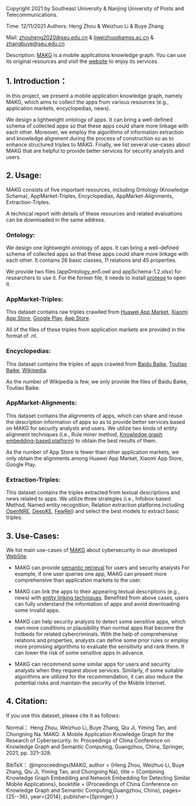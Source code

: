 Copyright 2021 by Southeast University & Nanjing University of Posts and Telecommunications. 

Time: 12/11/2021  Authors:  Heng Zhou & Weizhuo Li & Buye Zhang 

Mail: zhouheng2020@seu.edu.cn & liweizhuo@amss.ac.cn & zhangbuye@seu.edu.cn

Description: [MAKG](http://www.makg.com.cn/) is a mobile applications knowledge graph. You can use its original resources and visit the [website](http://www.makg.com.cn/) to enjoy its services.

## 1. Introduction：
In this project, we present a mobile application knowledge graph, namely MAKG, which aims to collect the apps from various resources (e.g., application markets, encyclopedias, news). 

We design a lightweight ontology of apps. It can bring a well-defined schema of collected apps so that these apps could share more linkage with each other. Moreover, we employ the algorithms of information extraction and knowledge alignment during the process of construction so as to enhance structured triples to MAKG. Finally, we list several use-cases about MAKG that are helpful to provide better services for security analysts and users.


## 2. Usage:
MAKG consists of five important resources, including Ontology (Knowledge Schema), AppMarket-Triples, Encyclopedias, AppMarket-Alignments, Extraction-Triples.

A technical report with details of these resources and related evaluations can be downloaded in the same address.

### Ontology:
We design one lightweight ontology of apps. It can bring a well-defined schema of collected apps so that these apps could share more linkage with each other.
It contains 26 basic classes, 11 relations and 45 properties. 

We provide two files (appOntology_en5.owl and appSchema-1.2.xlsx) for researchers to use it. For the former file, it needs to install [protege](https://protege.stanford.edu/) to open it.


### AppMarket-Triples:
This dataset contains raw triples crawlled from [Huawei App Market](https://appgallery.huawei.com/), [Xiaomi App Store](https://app.mi.com/game), [Google Play](https://play.google.com/store/apps), [App Store](https://www.apple.com/app-store/). 

All of the files of these triples from application markets are provided in the format of .nt.


### Encyclopedias:
This dataset contains the triples of apps crawled from [Baidu Baike](https://baike.baidu.com), [Toutiao Baike](https://www.baike.com/), [Wikipedia](https://www.wanweibaike.com/).

As the number of Wikipedia is few, we only provide the files of Baidu Baike, Toutiao Baike.


### AppMarket-Alignments:
This dataset contains the alignments of apps, which can share and reuse the description information of apps so as to provide better services based on MAKG for security analysts and users. We utilize two kinds of entity alignment techniques (i.e., Rule miner method, [Knowledge graph embedding-based platform](https://github.com/nju-websoft/OpenEA)) to obtain the best results of them. 

As the number of App Store is fewer than other application markets, we only obtain the alignments among Huawei App Market, Xiaomi App Store, Google Play.


### Extraction-Triples:
This dataset contains the triples extracted from textual descriptions and news related to apps. We utilize three strategies (i.e., Infobox-based Method, Named entity recognition, Relation extraction platforms including [OpenNRE](https://github.com/thunlp/OpenNRE), [DeepKE](https://github.com/zjunlp/deepke), [FewRel](https://github.com/thunlp/FewRel)) and select the best models to extract basic triples. 

## 3. Use-Cases:
We list main use-cases of [MAKG](http://www.makg.com.cn/) about cybersecurity in our developed [WebSite](http://www.makg.com.cn/). 


- MAKG can provide [semantic retrieval](http://www.makg.com.cn/search) for users and security analysts  For example, if one user queries one app, MAKG can present more comprehensive than application markets to the user. 


- MAKG can link the apps to their appearing textual descriptions (e.g., news) with [entity linking techniques](http://www.makg.com.cn/risk). Benefited from above cases, users can fully understand the information of apps and avoid downloading some invalid apps.

- MAKG can help security analysts to detect some sensitive apps, which own more conditions or plausibility than normal apps that become the hotbeds for related cybercriminals. With the help of comprehensive relations and properties, analysts can define some prior rules or employ more promising algorithms to evaluate the sensitivity and rank them. It can lower the risk of some sensitive apps in advance.

- MAKG can recommend some similar apps for users and security analysts when they request above services. Similarly, if some suitable algorithms are utilized for the recommendation, it can also reduce the potential risks and maintain the security of the Mobile Internet.


## 4. Citation:
If you use this dataset, please cite it as follows:

Normal： Heng Zhou, Weizhuo Li, Buye Zhang, Qiu Ji, Yiming Tan, and Chongning Na. MAKG: A Mobile Application Knowledge Graph for the Research of Cybersecurity. In: Proceedings of China Conference on Knowledge Graph and Semantic Computing, Guangzhou, China, Springer, 2021, pp. 321–328.


BibTeX： 
@inproceedings{MAKG, author = {Heng Zhou, Weizhuo Li, Buye Zhang, Qiu Ji, Yiming Tan, and Chongning Na}, title = {Combining Knowledge Graph Embedding and Network Embedding for Detecting Similar Mobile Applications}, booktitle = {Proceedings of China Conference on Knowledge Graph and Semantic Computing,Guangzhou, China}, 
pages={25--36}, year={2014},
publisher={Springer}
}
